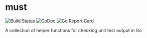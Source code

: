 # must

[![Build Status](https://travis-ci.org/theothertomelliott/go-must.svg?branch=master)](https://travis-ci.org/theothertomelliott/go-must)
[![GoDoc](https://godoc.org/github.com/theothertomelliott/go-must?status.svg)](https://godoc.org/github.com/theothertomelliott/go-must)
[![Go Report Card](https://goreportcard.com/badge/github.com/theothertomelliott/go-must)](https://goreportcard.com/report/github.com/theothertomelliott/go-must)

A collection of helper functions for checking unit test output in Go
